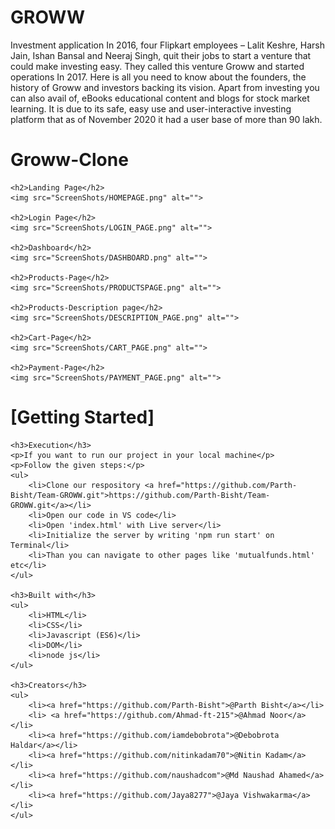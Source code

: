 # GROWW
 Investment application
 In 2016, four Flipkart employees – Lalit Keshre, Harsh Jain, Ishan Bansal and Neeraj Singh, quit their jobs to start a venture that could make investing easy. They called this venture Groww and started operations In 2017. Here is all you need to know about the founders, the history of Groww and investors backing its vision. Apart from investing you can also avail of, eBooks educational content and blogs for stock market learning. It is due to its safe, easy use and user-interactive investing platform that as of November 2020 it had a user base of more than 90 lakh.

# Groww-Clone

    <h2>Landing Page</h2>
    <img src="ScreenShots/HOMEPAGE.png" alt="">

    <h2>Login Page</h2>
    <img src="ScreenShots/LOGIN_PAGE.png" alt="">
    
    <h2>Dashboard</h2>
    <img src="ScreenShots/DASHBOARD.png" alt="">
        
    <h2>Products-Page</h2>
    <img src="ScreenShots/PRODUCTSPAGE.png" alt="">
        
    <h2>Products-Description page</h2>
    <img src="ScreenShots/DESCRIPTION_PAGE.png" alt="">
        
    <h2>Cart-Page</h2>
    <img src="ScreenShots/CART_PAGE.png" alt="">
        
    <h2>Payment-Page</h2>
    <img src="ScreenShots/PAYMENT_PAGE.png" alt="">

# [Getting Started]

    <h3>Execution</h3>
    <p>If you want to run our project in your local machine</p>
    <p>Follow the given steps:</p>
    <ul>
        <li>Clone our respository <a href="https://github.com/Parth-Bisht/Team-GROWW.git">https://github.com/Parth-Bisht/Team-GROWW.git</a></li>
        <li>Open our code in VS code</li>
        <li>Open 'index.html' with Live server</li>
        <li>Initialize the server by writing 'npm run start' on Terminal</li>
        <li>Than you can navigate to other pages like 'mutualfunds.html' etc</li>
    </ul>

    <h3>Built with</h3>
    <ul>
        <li>HTML</li>
        <li>CSS</li>
        <li>Javascript (ES6)</li>
        <li>DOM</li>
        <li>node js</li>
    </ul>

    <h3>Creators</h3>
    <ul>
        <li><a href="https://github.com/Parth-Bisht">@Parth Bisht</a></li>
        <li> <a href="https://github.com/Ahmad-ft-215">@Ahmad Noor</a> </li>
        <li><a href="https://github.com/iamdebobrota">@Debobrota Haldar</a></li>
        <li><a href="https://github.com/nitinkadam70">@Nitin Kadam</a></li>
        <li><a href="https://github.com/naushadcom">@Md Naushad Ahamed</a></li>
        <li><a href="https://github.com/Jaya8277">@Jaya Vishwakarma</a></li>
    </ul>    

